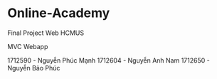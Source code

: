 # Online-Academy
Final Project Web
HCMUS

MVC Webapp

1712590 - Nguyễn Phúc Mạnh
1712604 - Nguyễn Anh Nam
1712650 - Nguyễn Bảo Phúc
